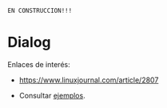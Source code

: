 
`EN CONSTRUCCION!!!`

# Dialog 

Enlaces de interés:
* https://www.linuxjournal.com/article/2807

* Consultar [ejemplos](files/dialog).

